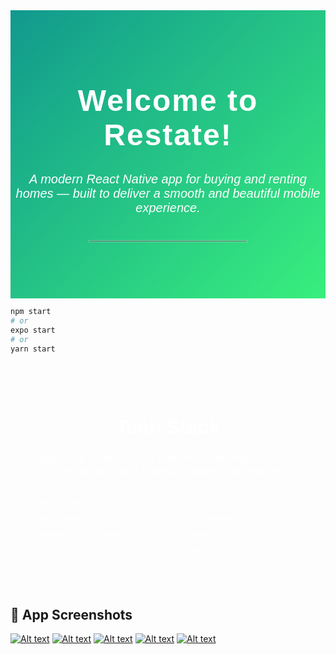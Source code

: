 <div style="text-align: center; font-family: 'Arial', sans-serif; padding: 50px 0; background: linear-gradient(135deg, #11998e, #38ef7d); color: #fff;">
  <h1 style="font-size: 3rem; font-weight: bold; letter-spacing: 2px;">Welcome to Restate!</h1>
  <p style="font-size: 1.25rem; margin: 20px 0; font-style: italic;">A modern React Native app for buying and renting homes — built to deliver a smooth and beautiful mobile experience.</p>
  <hr style="width: 50%; border: 1px solid #ddd; margin: 40px auto; opacity: 0.5;">
</div>

```bash
npm start
# or
expo start
# or
yarn start
```

<div style="max-width: 800px; margin: 0 auto; text-align: center; font-family: 'Arial', sans-serif; padding: 40px 20px; color: #fff;">
  <h2 style="font-size: 2rem; font-weight: bold; margin-bottom: 20px;">Tech Stack</h2>
  <p style="font-size: 1.1rem; margin-bottom: 30px; font-style: italic;">
    Powered by modern cross-platform technologies to create fast, smooth, and scalable mobile experiences.
  </p>
  <ul style="list-style: none; padding: 0; display: grid; grid-template-columns: repeat(auto-fit, minmax(180px, 1fr)); gap: 10px; text-align: left;">
    <li>⚛️ React Native 0.76</li>
    <li>🚀 Expo v52</li>
    <li>🧭 Expo Router</li>
    <li>🧩 React Navigation</li>
    <li>🎨 Tailwind CSS (NativeWind)</li>
    <li>🔐 Appwrite</li>
    <li>🧪 Jest</li>
    <li>🔧 TypeScript</li>
  </ul>
</div>

## 🏡 App Screenshots

[![Alt text](assets/images/log-in-restate.jpg)](https://aeterna-ecommerce.vercel.app/)
[![Alt text](assets/images/house-restate.jpg)](https://aeterna-ecommerce.vercel.app/)
[![Alt text](assets/images/search-restate.jpg)](https://aeterna-ecommerce.vercel.app/)
[![Alt text](assets/images/profile-restate.jpg)](https://aeterna-ecommerce.vercel.app/)
[![Alt text](assets/images/recommendation-restate.jpg)](https://aeterna-ecommerce.vercel.app/)
